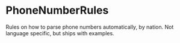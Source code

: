 PhoneNumberRules
================

Rules on how to parse phone numbers automatically, by nation.  Not language specific, but ships with examples.
